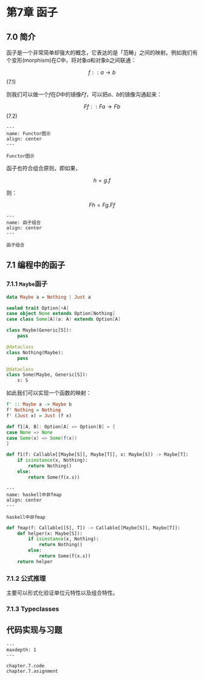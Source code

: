 # 第7章 函子

## 7.0 简介

函子是一个非常简单却强大的概念，它表达的是「范畴」之间的映射。例如我们有个变形(morphism)在$C$中，将对象$a$和对象$b$之间联通：

$$
f:: a \rightarrow b
$$(7.1)

则我们可以做一个$f$在$D$中的镜像$Ff$，可以把$a$、$b$的镜像沟通起来：

$$
Ff:: Fa \rightarrow Fb
$$(7.2)

```{figure} assets/img/2022-01-20-16-48-09.png
---
name: Functor图示
align: center
---

Functor图示
```

函子也符合组合原则，即如果，

$$
h = g.f
$$

则：

$$
Fh = Fg.Ff
$$

```{figure} assets/img/2022-01-20-16-59-15.png
---
name: 函子组合
align: center
---

函子组合
```

## 7.1 编程中的函子

### 7.1.1 `Maybe`函子

```haskell
data Maybe a = Nothing | Just a
```

```scala
sealed trait Option[+A]
case object None extends Option[Nothing]
case class Some[A](a: A) extends Option[A]
```

```python
class Maybe(Generic[S]):
    pass

@dataclass
class Nothing(Maybe):
    pass

@dataclass
class Some(Maybe, Generic[S]):
    s: S
```


如此我们可以实现一个函数的映射：

```haskell
f' :: Maybe a -> Maybe b
f' Nothing = Nothing
f' (Just x) = Just (f x)
```

```scala
def f1[A, B]: Option[A] => Option[B] = {
case None => None
case Some(x) => Some(f(x))
}
```

```python
def f1(f: Callable[[Maybe[S]], Maybe[T]], x: Maybe[S]) -> Maybe[T]:
    if isinstance(x, Nothing):
        return Nothing()
    else:
        return Some(f(x.s))
```

```{figure} assets/img/2022-01-20-17-18-10.png
---
name: haskell中非fmap 
align: center
---

haskell中非fmap
```

```python
def fmap(f: Callable[[S], T]) -> Callable[[Maybe[S]], Maybe[T]]:
    def helper(x: Maybe[S]):
        if isinstance(x, Nothing):
            return Nothing()
        else:
            return Some(f(x.s))
    return helper
```

### 7.1.2 公式推理

主要可以形式化验证单位元特性以及组合特性。

### 7.1.3 Typeclasses



## 代码实现与习题



```{toctree}
---
maxdepth: 1
---

chapter.7.code
chapter.7.asignment
```